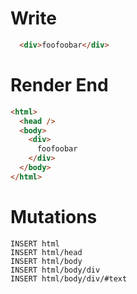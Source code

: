 # Write
```html
  <div>foofoobar</div>
```

# Render End
```html
<html>
  <head />
  <body>
    <div>
      foofoobar
    </div>
  </body>
</html>
```

# Mutations
```
INSERT html
INSERT html/head
INSERT html/body
INSERT html/body/div
INSERT html/body/div/#text
```